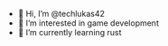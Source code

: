 - 👋 Hi, I’m @techlukas42
- 👀 I’m interested in game development
- 🌱 I’m currently learning rust
<!---
techlukas42/techlukas42 is a ✨ special ✨ repository because its `README.md` (this file) appears on your GitHub profile.
You can click the Preview link to take a look at your changes.
--->
